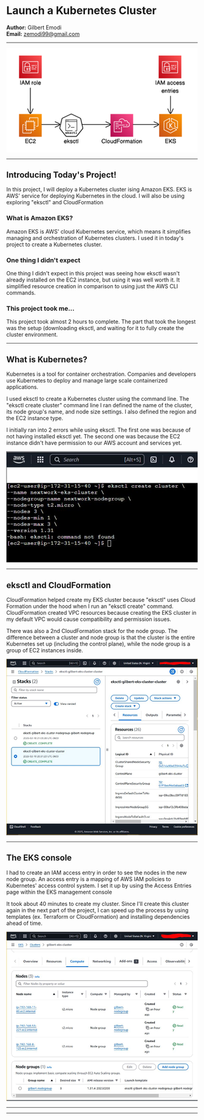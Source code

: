 # Launch a Kubernetes Cluster


**Author:** Gilbert Emodi  
**Email:** zemodi99@gmail.com

---

![Image](https://github.com/GilbertEmodi/Launch-Kubernetes-Cluster-part1-/blob/main/eks1-architecture-complete.png)

---

## Introducing Today's Project!

In this project, I will deploy a Kubernetes cluster ising Amazon EKS. EKS is AWS' service for deploying Kubernetes in the cloud. I will also be using exploring "eksctl" and CloudFormation

### What is Amazon EKS?

Amazon EKS is AWS' cloud Kubernetes service, which means it simplifies managing and orchestration of Kubernetes clusters. I used it in today's project to create a Kubernetes cluster.

### One thing I didn't expect

One thing I didn't expect in this project was seeing how eksctl wasn't already installed on the EC2 instance, but using it was well worth it. It simplified resource creation in comparison to using just the AWS CLI commands.

### This project took me...

This project took almost 2 hours to complete. The part that took the longest was the setup (downloading eksctl, and waiting for it to fully create the cluster environment.

---

## What is Kubernetes?

Kubernetes is a tool for container orchestration. Companies and developers use Kubernetes to deploy and manage large scale containerized applications.

I used eksctl to create a Kubernetes cluster using the command line. The "eksctl create cluster" command line I ran defined the name of the cluster, its node group's name, and node size settings. I also defined the region and the EC2 instance type.

I initially ran into 2 errors while using eksctl. The first one was because of not having installed eksctl yet.
The second one was because the EC2 instance didn't have permission to our AWS account and services yet.

![Image](https://github.com/GilbertEmodi/Launch-Kubernetes-Cluster-part1-/blob/main/1-eksctl%20not%20found.JPG)

---

## eksctl and CloudFormation

CloudFormation helped create my EKS cluster because "eksctl" uses Cloud Formation under the hood when I run an "eksctl create" command. CloudFormation created VPC resources because creating the EKS cluster in my default VPC would cause compatibility and permission issues.

There was also a 2nd CloudFormation stack for the node group. The difference between a cluster and node group is that the cluster is the entire Kubernetes set up (including the control plane), while the node group is a group of EC2 instances inside.

![Image](https://github.com/GilbertEmodi/Launch-Kubernetes-Cluster-part1-/blob/main/2-Stacks%20Created.JPG)

---

## The EKS console

I had to create an IAM access entry in order to see the nodes in the new node group. An access entry is a mapping of AWS IAM policies to Kubernetes' access control system. I set it up by using the Access Entries page within the EKS management console

It took about 40 minutes to create my cluster. Since I'll create this cluster again in the next part of the project, I can speed up the process by using templates (ex. Terraform or CloudFormation) and installing dependencies ahead of time.

![Image](https://github.com/GilbertEmodi/Launch-Kubernetes-Cluster-part1-/blob/main/3-Nodes.JPG)

---

---
